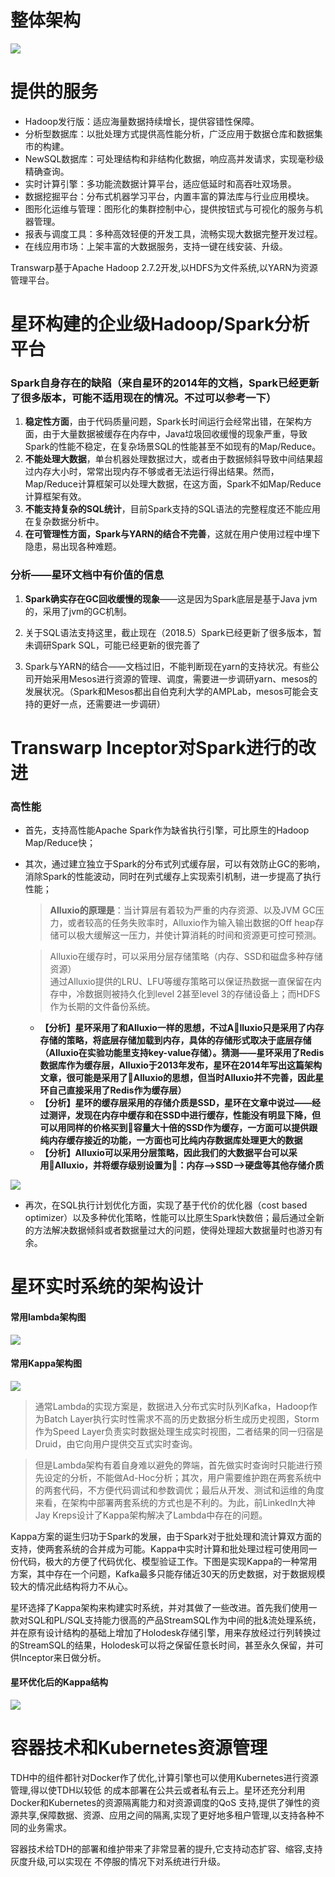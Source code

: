 # 整体架构

![](http://ww1.sinaimg.cn/large/005N2p5vly1fqzc79q55yj31if0qnn1j.jpg)

# 提供的服务

- Hadoop发行版：适应海量数据持续增长，提供容错性保障。
- 分析型数据库：以批处理方式提供高性能分析，广泛应用于数据仓库和数据集市的构建。
- NewSQL数据库：可处理结构和非结构化数据，响应高并发请求，实现毫秒级精确查询。
- 实时计算引擎：多功能流数据计算平台，适应低延时和高吞吐双场景。
- 数据挖掘平台：分布式机器学习平台，内置丰富的算法库与行业应用模块。
- 图形化运维与管理：图形化的集群控制中心，提供按钮式与可视化的服务与机器管理。
- 报表与调度工具：多种高效轻便的开发工具，流畅实现大数据完整开发过程。
- 在线应用市场：上架丰富的大数据服务，支持一键在线安装、升级。


Transwarp基于Apache Hadoop 2.7.2开发,以HDFS为文件系统,以YARN为资源管理平台。


# 星环构建的企业级Hadoop/Spark分析平台

### Spark自身存在的缺陷（来自星环的2014年的文档，Spark已经更新了很多版本，可能不适用现在的情况。不过可以参考一下）

1. **稳定性方面**，由于代码质量问题，Spark长时间运行会经常出错，在架构方面，由于大量数据被缓存在内存中，Java垃圾回收缓慢的现象严重，导致Spark的性能不稳定，在复杂场景SQL的性能甚至不如现有的Map/Reduce。
2. **不能处理大数据**，单台机器处理数据过大，或者由于数据倾斜导致中间结果超过内存大小时，常常出现内存不够或者无法运行得出结果。然而，Map/Reduce计算框架可以处理大数据，在这方面，Spark不如Map/Reduce计算框架有效。
3. **不能支持复杂的SQL统计**，目前Spark支持的SQL语法的完整程度还不能应用在复杂数据分析中。
4. **在可管理性方面，Spark与YARN的结合不完善**，这就在用户使用过程中埋下隐患，易出现各种难题。

### 分析——星环文档中有价值的信息

1. **Spark确实存在GC回收缓慢的现象**——这是因为Spark底层是基于Java jvm的，采用了jvm的GC机制。


2. 关于SQL语法支持这里，截止现在（2018.5）Spark已经更新了很多版本，暂未调研Spark SQL，可能已经更新的很完善了
3. Spark与YARN的结合——文档过旧，不能判断现在yarn的支持状况。有些公司开始采用Mesos进行资源的管理、调度，需要进一步调研yarn、mesos的发展状况。（Spark和Mesos都出自伯克利大学的AMPLab，mesos可能会支持的更好一点，还需要进一步调研）

# Transwarp Inceptor对Spark进行的改进

### 高性能

- 首先，支持高性能Apache Spark作为缺省执行引擎，可比原生的Hadoop Map/Reduce快；

- 其次，通过建立独立于Spark的分布式列式缓存层，可以有效防止GC的影响，消除Spark的性能波动，同时在列式缓存上实现索引机制，进一步提高了执行性能；

    >**Alluxio的原理是**：当计算层有着较为严重的内存资源、以及JVM GC压力，或者较高的任务失败率时，Alluxio作为输入输出数据的Off heap存储可以极大缓解这一压力，并使计算消耗的时间和资源更可控可预测。

    >Alluxio在缓存时，可以采用分层存储策略（内存、SSD和磁盘多种存储资源）\
    通过Alluxio提供的LRU、LFU等缓存策略可以保证热数据一直保留在内存中，冷数据则被持久化到level 2甚至level 3的存储设备上；而HDFS作为长期的文件备份系统。

    - **【分析】星环采用了和Alluxio一样的思想，不过Alluxio只是采用了内存存储的策略，将底层存储加载到内存，具体的存储形式取决于底层存储（Alluxio在实验功能里支持key-value存储）。猜测——星环采用了Redis数据库作为缓存层，Alluxio于2013年发布，星环在2014年写出这篇架构文章，很可能是采用了Alluxio的思想，但当时Alluxio并不完善，因此星环自己直接采用了Redis作为缓存层）**
    - **【分析】星环的缓存层采用的存储介质是SSD，星环在文章中说过——经过测评，发现在内存中缓存和在SSD中进行缓存，性能没有明显下降，但可以用同样的价格买到容量大十倍的SSD作为缓存，一方面可以提供跟纯内存缓存接近的功能，一方面也可比纯内存数据库处理更大的数据**
    - **【分析】Alluxio可以采用分层策略，因此我们的大数据平台可以采用Alluxio，并将缓存级别设置为：内存-->SSD-->硬盘等其他存储介质**

![](http://ww1.sinaimg.cn/large/005N2p5vly1fqz5vwwcpij30iw08a788.jpg)


- 再次，在SQL执行计划优化方面，实现了基于代价的优化器（cost based optimizer）以及多种优化策略，性能可以比原生Spark快数倍；最后通过全新的方法解决数据倾斜或者数据量过大的问题，使得处理超大数据量时也游刃有余。


# 星环实时系统的架构设计

#### 常用lambda架构图
![](http://ww1.sinaimg.cn/large/005N2p5vgy1fqzbanp7jtj30hb05dq34.jpg)

#### 常用Kappa架构图
![](http://ww1.sinaimg.cn/large/005N2p5vgy1fqzbbbglnjj30h604mjrj.jpg)


>通常Lambda的实现方案是，数据进入分布式实时队列Kafka，Hadoop作为Batch Layer执行实时性需求不高的历史数据分析生成历史视图，Storm作为Speed Layer负责实时数据处理生成实时视图，二者结果的同一归宿是Druid，由它向用户提供交互式实时查询。

>但是Lambda架构有着自身难以避免的弊端，首先做实时查询时只能进行预先设定的分析，不能做Ad-Hoc分析；其次，用户需要维护跑在两套系统中的两套代码，不方便代码调试和参数调优；最后从开发、测试和运维的角度来看，在架构中部署两套系统的方式也是不利的。为此，前LinkedIn大神Jay Kreps设计了Kappa架构解决了Lambda中存在的问题。

Kappa方案的诞生归功于Spark的发展，由于Spark对于批处理和流计算双方面的支持，使两套系统的合并成为可能。Kappa中实时计算和批处理过程可使用同一份代码，极大的方便了代码优化、模型验证工作。下图是实现Kappa的一种常用方案，其中存在一个问题，Kafka最多只能存储近30天的历史数据，对于数据规模较大的情况此结构将力不从心。


星环选择了Kappa架构来构建实时系统，并对其做了一些改进。首先我们使用一款对SQL和PL/SQL支持能力很高的产品StreamSQL作为中间的批&流处理系统，并在原有设计结构的基础上增加了Holodesk存储引擎，用来存放经过行列转换过的StreamSQL的结果，Holodesk可以将之保留任意长时间，甚至永久保留，并可供Inceptor来日做分析。


#### 星环优化后的Kappa结构

![](http://ww1.sinaimg.cn/large/005N2p5vly1fqzc5gu2zlj30iy07imxh.jpg)


# 容器技术和Kubernetes资源管理
TDH中的组件都针对Docker作了优化,计算引擎也可以使用Kubernetes进行资源管理,得以使TDH以较低 的成本部署在公共云或者私有云上。星环还充分利用Docker和Kubernetes的资源隔离能力和对资源调度的QoS 支持,提供了弹性的资源共享,保障数据、资源、应用之间的隔离,实现了更好地多租户管理,以支持各种不 同的业务需求。

容器技术给TDH的部署和维护带来了非常显著的提升,它支持动态扩容、缩容,支持灰度升级,可以实现在 不停服的情况下对系统进行升级。







